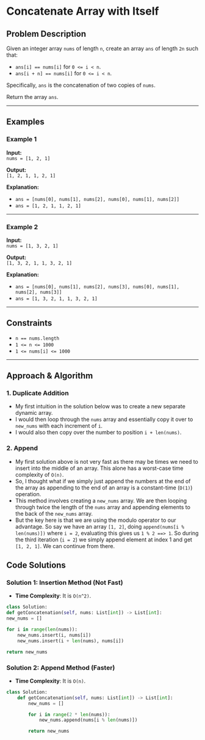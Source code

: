 # Concatenate Array with Itself

## Problem Description

Given an integer array `nums` of length `n`, create an array `ans` of length `2n` such that:

- `ans[i] == nums[i]` for `0 <= i < n`.
- `ans[i + n] == nums[i]` for `0 <= i < n`.

Specifically, `ans` is the concatenation of two copies of `nums`.

Return the array `ans`.

---

## Examples

### **Example 1**

**Input:**  
`nums = [1, 2, 1]`

**Output:**  
`[1, 2, 1, 1, 2, 1]`

**Explanation:**

- `ans = [nums[0], nums[1], nums[2], nums[0], nums[1], nums[2]]`
- `ans = [1, 2, 1, 1, 2, 1]`

---

### **Example 2**

**Input:**  
`nums = [1, 3, 2, 1]`

**Output:**  
`[1, 3, 2, 1, 1, 3, 2, 1]`

**Explanation:**

- `ans = [nums[0], nums[1], nums[2], nums[3], nums[0], nums[1], nums[2], nums[3]]`
- `ans = [1, 3, 2, 1, 1, 3, 2, 1]`

---

## Constraints

- `n == nums.length`
- `1 <= n <= 1000`
- `1 <= nums[i] <= 1000`

---

## Approach & Algorithm

### 1. Duplicate Addition

- My first intuition in the solution below was to create a new separate dynamic array.
- I would then loop through the `nums` array and essentially copy it over to `new_nums` with each increment of `i`.
- I would also then copy over the number to position `i + len(nums)`.

### 2. Append

- My first solution above is not very fast as there may be times we need to insert into the middle of an array. This alone has a worst-case time complexity of `O(n)`.
- So, I thought what if we simply just append the numbers at the end of the array as appending to the end of an array is a constant-time (`O(1)`) operation.
- This method involves creating a `new_nums` array. We are then looping through twice the length of the `nums` array and appending elements to the back of the `new_nums` array.
- But the key here is that we are using the modulo operator to our advantage. So say we have an array `[1, 2]`, doing `append(nums[i % len(nums)])` where `i = 2`, evaluating this gives us `1 % 2 ==> 1`. So during the third iteration (`i = 2`) we simply append element at index 1 and get `[1, 2, 1]`. We can continue from there.

## Code Solutions

### Solution 1: Insertion Method (Not Fast)

- **Time Complexity**: It is `O(n^2)`.

```python
class Solution:
def getConcatenation(self, nums: List[int]) -> List[int]:
new_nums = []

for i in range(len(nums)):
    new_nums.insert(i, nums[i])
    new_nums.insert(i + len(nums), nums[i])

return new_nums
```

### Solution 2: Append Method (Faster)

- **Time Complexity**: It is `O(n)`.

```python
class Solution:
    def getConcatenation(self, nums: List[int]) -> List[int]:
        new_nums = []

        for i in range(2 * len(nums)):
            new_nums.append(nums[i % len(nums)])

        return new_nums
```

